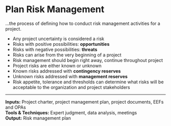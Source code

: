# Plan Risk Management

…the process of defining how to conduct risk management activities for a project. 

- Any project uncertainty is considered a risk 
- Risks with positive possibilities: **opportunities**
- Risks with negative possibilities: **threats**
- Risks can arise from the very beginning of a project 
- Risk management should begin right away, continue throughout project 
- Project risks are either known or unknown
- Known risks addressed with **contingency reserves**
- Unknown risks addressed with **management reserves**
- Risk appetite, tolerance and thresholds can determine what risks will be acceptable to the organization and project stakeholders 

---

**Inputs:** Project charter, project management plan, project documents, EEFs and OPAs    
**Tools & Techniques:** Expert judgment, data analysis, meetings    
**Output:** Risk management plan     